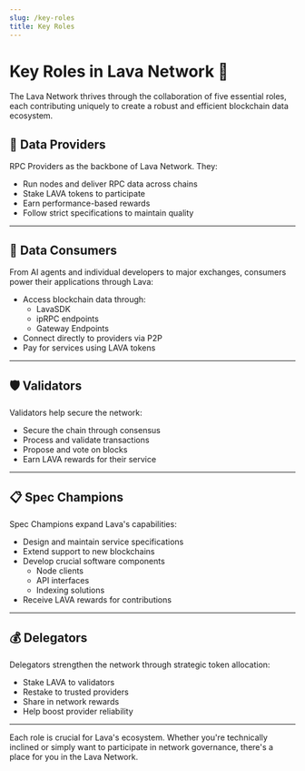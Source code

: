 ```yaml
---
slug: /key-roles
title: Key Roles
---
```

# **Key Roles in Lava Network** 🌋

The Lava Network thrives through the collaboration of five essential roles, each contributing uniquely to create a robust and efficient blockchain data ecosystem. 

## 🔌 Data Providers
RPC Providers as the backbone of Lava Network. They:
- Run nodes and deliver RPC data across chains
- Stake LAVA tokens to participate
- Earn performance-based rewards
- Follow strict specifications to maintain quality

---

## 👥 Data Consumers
From AI agents and individual developers to major exchanges, consumers power their applications through Lava:
- Access blockchain data through:
  - LavaSDK
  - ipRPC endpoints 
  - Gateway Endpoints
- Connect directly to providers via P2P
- Pay for services using LAVA tokens

---

## 🛡️ Validators
Validators help secure the network:
- Secure the chain through consensus
- Process and validate transactions
- Propose and vote on blocks
- Earn LAVA rewards for their service

---

## 📋 Spec Champions
Spec Champions expand Lava's capabilities:
- Design and maintain service specifications
- Extend support to new blockchains
- Develop crucial software components
  - Node clients
  - API interfaces
  - Indexing solutions
- Receive LAVA rewards for contributions

---

## 💰 Delegators
Delegators strengthen the network through strategic token allocation:
- Stake LAVA to validators
- Restake to trusted providers
- Share in network rewards
- Help boost provider reliability

---

Each role is crucial for Lava's ecosystem. Whether you're technically inclined or simply want to participate in network governance, there's a place for you in the Lava Network.
